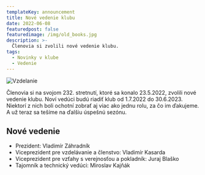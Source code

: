 ```yaml
---
templateKey: announcement
title: Nové vedenie klubu
date: 2022-06-08
featuredpost: false
featuredimage: /img/old_books.jpg
description: >-
  Členovia si zvolili nové vedenie klubu.
tags:
  - Novinky v klube
  - Vedenie
---
```

![Vzdelanie](/img/old_books.jpg)

Členovia si na svojom 232. stretnutí, ktoré sa konalo 23.5.2022, zvolili nové vedenie klubu. Noví vedúci budú riadiť klub od 1.7.2022 do 30.6.2023. Niektorí z nich boli ochotní zobrať aj viac ako jednu rolu, za čo im ďakujeme. A už teraz sa tešíme na ďalšiu úspešnú sezónu.

## Nové vedenie
- Prezident: Vladimír Záhradník <br/>
- Viceprezident pre vzdelávanie a členstvo: Vladimír Kasarda <br/>
- Viceprezident pre vzťahy s verejnosťou a pokladník: Juraj Blaško <br/>
- Tajomník a technický vedúci: Miroslav Kajňák <br/>